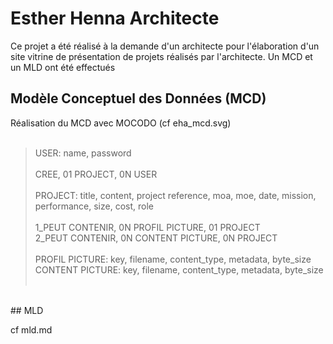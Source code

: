 # Esther Henna Architecte

Ce projet a été réalisé à la demande d'un architecte pour l'élaboration d'un site vitrine de présentation de projets réalisés par l'architecte.
Un MCD et un MLD ont été effectués

## Modèle Conceptuel des Données (MCD)

Réalisation du MCD avec MOCODO (cf eha_mcd.svg)<br/><br/>

> USER: name, password<br/><br/>CREE, 01 PROJECT, 0N USER<br/><br/>PROJECT: title, content, project reference, moa, moe, date, mission, performance, size, cost, role<br/><br/>1_PEUT CONTENIR, 0N PROFIL PICTURE, 01 PROJECT<br/>2_PEUT CONTENIR, 0N CONTENT PICTURE, 0N PROJECT<br/><br/>PROFIL PICTURE: key, filename, content_type, metadata, byte_size<br/>CONTENT PICTURE: key, filename, content_type, metadata, byte_size<br/><br/>

<br/>
## MLD

cf mld.md
